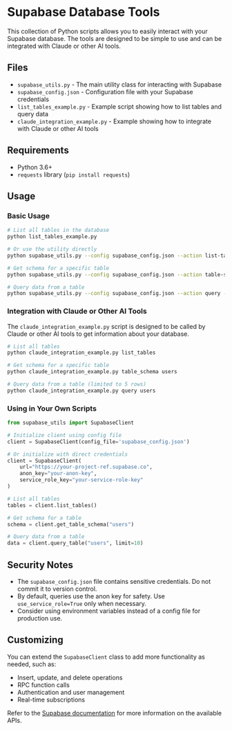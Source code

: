 # Supabase Database Tools

This collection of Python scripts allows you to easily interact with your Supabase database. The tools are designed to be simple to use and can be integrated with Claude or other AI tools.

## Files

- `supabase_utils.py` - The main utility class for interacting with Supabase
- `supabase_config.json` - Configuration file with your Supabase credentials
- `list_tables_example.py` - Example script showing how to list tables and query data
- `claude_integration_example.py` - Example showing how to integrate with Claude or other AI tools

## Requirements

- Python 3.6+
- `requests` library (`pip install requests`)

## Usage

### Basic Usage

```bash
# List all tables in the database
python list_tables_example.py

# Or use the utility directly
python supabase_utils.py --config supabase_config.json --action list-tables

# Get schema for a specific table
python supabase_utils.py --config supabase_config.json --action table-schema --table users

# Query data from a table
python supabase_utils.py --config supabase_config.json --action query --table users --limit 10
```

### Integration with Claude or Other AI Tools

The `claude_integration_example.py` script is designed to be called by Claude or other AI tools to get information about your database.

```bash
# List all tables
python claude_integration_example.py list_tables

# Get schema for a specific table
python claude_integration_example.py table_schema users

# Query data from a table (limited to 5 rows)
python claude_integration_example.py query users
```

### Using in Your Own Scripts

```python
from supabase_utils import SupabaseClient

# Initialize client using config file
client = SupabaseClient(config_file='supabase_config.json')

# Or initialize with direct credentials
client = SupabaseClient(
    url="https://your-project-ref.supabase.co",
    anon_key="your-anon-key",
    service_role_key="your-service-role-key"
)

# List all tables
tables = client.list_tables()

# Get schema for a table
schema = client.get_table_schema("users")

# Query data from a table
data = client.query_table("users", limit=10)
```

## Security Notes

- The `supabase_config.json` file contains sensitive credentials. Do not commit it to version control.
- By default, queries use the anon key for safety. Use `use_service_role=True` only when necessary.
- Consider using environment variables instead of a config file for production use.

## Customizing

You can extend the `SupabaseClient` class to add more functionality as needed, such as:

- Insert, update, and delete operations
- RPC function calls
- Authentication and user management
- Real-time subscriptions

Refer to the [Supabase documentation](https://supabase.io/docs) for more information on the available APIs.






